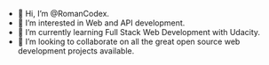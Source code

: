 - 👋 Hi, I’m @RomanCodex. 
- 👀 I’m interested in Web and API development. 
- 🌱 I’m currently learning Full Stack Web Development with Udacity. 
- 💞️ I’m looking to collaborate on all the great open source web development projects available. 

<!---
RomanCodex/RomanCodex is a ✨ special ✨ repository because its `README.md` (this file) appears on your GitHub profile.
You can click the Preview link to take a look at your changes.
--->
